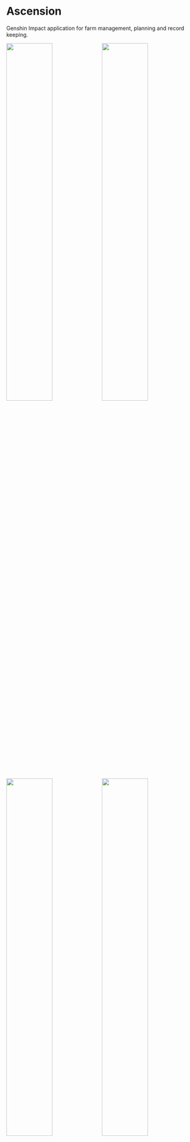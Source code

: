 # Ascension
Genshin Impact application for farm management, planning and record keeping.

<img src="https://user-images.githubusercontent.com/87685418/126262736-eac64444-9d2b-4da5-929b-6f90e147915b.png" width="49%" height="49%"> <img src="https://user-images.githubusercontent.com/87685418/126262745-0881d3a5-80a5-4fed-9dcf-a0a7d733572b.png" width="49%" height="49%"> 

<img src="https://user-images.githubusercontent.com/87685418/126262746-704b8752-2e39-419c-ba7a-e8eec5e45280.png" width="49%" height="49%"> <img src="https://user-images.githubusercontent.com/87685418/126262750-cd635f45-9b8a-4c23-bd7f-b92682374413.png" width="49%" height="49%"> 

## Tab: Ascension

Users can select any available character in the game and see what type of materials they need to level up their characters and their talents. At the lower left, players can manage which Ascension Phase they want to track, and the values will update.

## Tab: Weapons

Under Development

## Tab: Info

Basic tab with some information regarding the costs of leveling up a character, both in terms of Experience Books and Mora. More will be implemented in the future.

## Tab: Rolls

Players can keep track of their rolls from the different banners available in the game, and use the different buttons to reset either the 4☆ Pity or the 5☆ Pity, they can reset the counter all together and set them up manually.

# F.A.Q

**Q: Can you get banned for using this app?**

A: No, Ascension is a standalone application that doesn't interact with Genshin Impacts' files in any way.

**Q: What does the app offer?**
A:
 * A simple visualization of Characters material needed for different Ascension Phases
 * A simple visualization of Weapon materials needed (Coming soon)
 * A roll counter, for each banner
 * Information about leveling cost, in terms of Exp Books and Mora (Resin calculator to be implemented)
 * Taroumaru to assist you during your rolls and keep track of them!

**Q: What is the Character Planner?**

A: You are presented with all the Characters cards. Selecting one sends you to a new section, where you can see the materials needed for that character, how much quantity and when you would be able to farm the books for talents. There is a special feature at the lower left side, which allows you to manage the phase cap (for those who love to stay at lvl 60!)

![YQKzUxISl1](https://user-images.githubusercontent.com/87685418/126391808-230a367a-bca8-498e-a871-f5c14328bed1.gif)

**Q: What is the Weapon Planner?**

A: Not finished yet, but will be implemented soon.

**Q: What is the Roll tab for?**

A: For those people that love to keep a better track of how their rolls are going, either be just the 4*, the 5*, or the total amount of rolls in their lifetime. 

![Rolls](https://user-images.githubusercontent.com/87685418/126391938-fb49abd0-1031-4eef-95b6-101be4a41ea0.gif)

**Q: How can I keep the application over my game for easier use?**

A: Pressing F5 makes the application be Always On Top. In order for this to work, the game needs to be run in Borderless Window. [Here](http://github.com) you can find two ways to make the game Borderless.

**Q: How do I contribute?**

A: If you encounter with an issue, you can always send a bug report or suggestions [here](https://github.com/Morcibop/Ascension/issues)
#  
Thanks for reading and we hope that you find this app useful! If you do and would like to show some support, you can always buy us a coffee ["here"](https://ko-fi.com/morcibop).

# To-Do List

- Complete the Weapon tab
- Rework the info tab
- Add a Resin counter
